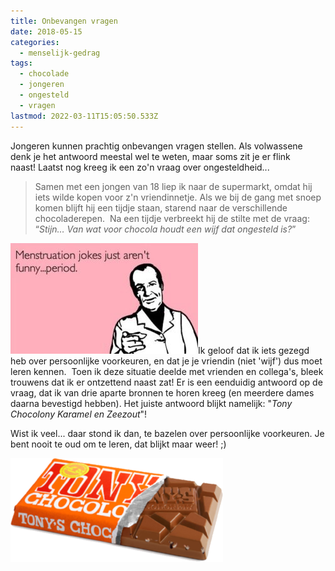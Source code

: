 ```yaml
---
title: Onbevangen vragen
date: 2018-05-15
categories:
  - menselijk-gedrag
tags:
  - chocolade
  - jongeren
  - ongesteld
  - vragen
lastmod: 2022-03-11T15:05:50.533Z
---
```


Jongeren kunnen prachtig onbevangen vragen stellen. Als volwassene denk je het antwoord meestal wel te weten, maar soms zit je er flink naast! Laatst nog kreeg ik een zo'n vraag over ongesteldheid...

> Samen met een jongen van 18 liep ik naar de supermarkt, omdat hij iets wilde kopen voor z'n vriendinnetje. Als we bij de gang met snoep komen blijft hij een tijdje staan, starend naar de verschillende chocoladerepen.  Na een tijdje verbreekt hij de stilte met de vraag: “_Stijn… Van wat voor chocola houdt een wijf dat ongesteld is?_”

[![](images/ongesteld-e1526372358474-300x177.jpg)](http://www.stijnbiemans.nl/wp-content/uploads/2018/05/ongesteld-e1526372358474.jpg)Ik geloof dat ik iets gezegd heb over persoonlijke voorkeuren, en dat je je vriendin (niet 'wijf') dus moet leren kennen.  Toen ik deze situatie deelde met vrienden en collega's, bleek trouwens dat ik er ontzettend naast zat! Er is een eenduidig antwoord op de vraag, dat ik van drie aparte bronnen te horen kreeg (en meerdere dames daarna bevestigd hebben). Het juiste antwoord blijkt namelijk: "_Tony Chocolony Karamel en Zeezout_"!

Wist ik veel... daar stond ik dan, te bazelen over persoonlijke voorkeuren. Je bent nooit te oud om te leren, dat blijkt maar weer! ;)

![](images/chgoco.png)
